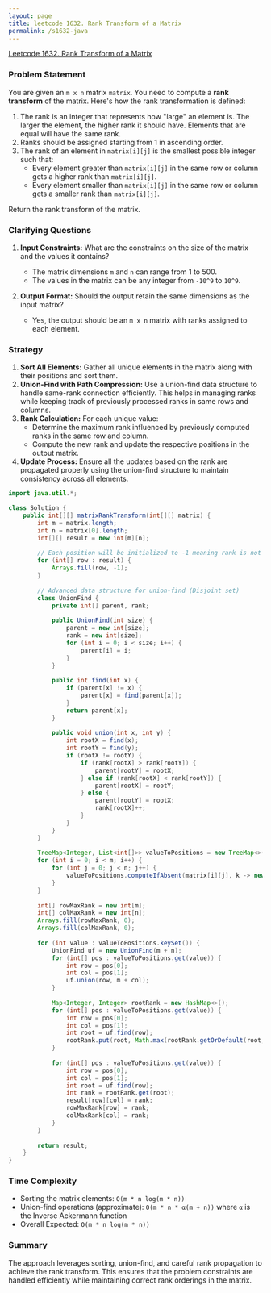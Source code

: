 ```yaml
---
layout: page
title: leetcode 1632. Rank Transform of a Matrix
permalink: /s1632-java
---
```

[Leetcode 1632. Rank Transform of a Matrix](https://algoadvance.github.io/algoadvance/l1632)
### Problem Statement

You are given an `m x n` matrix `matrix`. You need to compute a **rank transform** of the matrix. Here's how the rank transformation is defined:

1. The rank is an integer that represents how "large" an element is. The larger the element, the higher rank it should have. Elements that are equal will have the same rank.
2. Ranks should be assigned starting from 1 in ascending order.
3. The rank of an element in `matrix[i][j]` is the smallest possible integer such that:
   - Every element greater than `matrix[i][j]` in the same row or column gets a higher rank than `matrix[i][j]`.
   - Every element smaller than `matrix[i][j]` in the same row or column gets a smaller rank than `matrix[i][j]`.

Return the rank transform of the matrix.

### Clarifying Questions

1. **Input Constraints:** What are the constraints on the size of the matrix and the values it contains?
   - The matrix dimensions `m` and `n` can range from 1 to 500.
   - The values in the matrix can be any integer from `-10^9` to `10^9`.

2. **Output Format:** Should the output retain the same dimensions as the input matrix?
   - Yes, the output should be an `m x n` matrix with ranks assigned to each element.

### Strategy

1. **Sort All Elements:** Gather all unique elements in the matrix along with their positions and sort them.
2. **Union-Find with Path Compression:** Use a union-find data structure to handle same-rank connection efficiently. This helps in managing ranks while keeping track of previously processed ranks in same rows and columns.
3. **Rank Calculation:** For each unique value:
   - Determine the maximum rank influenced by previously computed ranks in the same row and column.
   - Compute the new rank and update the respective positions in the output matrix.
4. **Update Process:** Ensure all the updates based on the rank are propagated properly using the union-find structure to maintain consistency across all elements.

```java
import java.util.*;

class Solution {
    public int[][] matrixRankTransform(int[][] matrix) {
        int m = matrix.length;
        int n = matrix[0].length;
        int[][] result = new int[m][n];
        
        // Each position will be initialized to -1 meaning rank is not assigned yet
        for (int[] row : result) {
            Arrays.fill(row, -1);
        }
        
        // Advanced data structure for union-find (Disjoint set)
        class UnionFind {
            private int[] parent, rank;
            
            public UnionFind(int size) {
                parent = new int[size];
                rank = new int[size];
                for (int i = 0; i < size; i++) {
                    parent[i] = i;
                }
            }
            
            public int find(int x) {
                if (parent[x] != x) {
                    parent[x] = find(parent[x]);
                }
                return parent[x];
            }
            
            public void union(int x, int y) {
                int rootX = find(x);
                int rootY = find(y);
                if (rootX != rootY) {
                    if (rank[rootX] > rank[rootY]) {
                        parent[rootY] = rootX;
                    } else if (rank[rootX] < rank[rootY]) {
                        parent[rootX] = rootY;
                    } else {
                        parent[rootY] = rootX;
                        rank[rootX]++;
                    }
                }
            }
        }
        
        TreeMap<Integer, List<int[]>> valueToPositions = new TreeMap<>();
        for (int i = 0; i < m; i++) {
            for (int j = 0; j < n; j++) {
                valueToPositions.computeIfAbsent(matrix[i][j], k -> new ArrayList<>()).add(new int[]{i, j});
            }
        }
        
        int[] rowMaxRank = new int[m];
        int[] colMaxRank = new int[n];
        Arrays.fill(rowMaxRank, 0);
        Arrays.fill(colMaxRank, 0);
        
        for (int value : valueToPositions.keySet()) {
            UnionFind uf = new UnionFind(m + n);
            for (int[] pos : valueToPositions.get(value)) {
                int row = pos[0];
                int col = pos[1];
                uf.union(row, m + col);
            }
            
            Map<Integer, Integer> rootRank = new HashMap<>();
            for (int[] pos : valueToPositions.get(value)) {
                int row = pos[0];
                int col = pos[1];
                int root = uf.find(row);
                rootRank.put(root, Math.max(rootRank.getOrDefault(root, 0), Math.max(rowMaxRank[row], colMaxRank[col]) + 1));
            }
            
            for (int[] pos : valueToPositions.get(value)) {
                int row = pos[0];
                int col = pos[1];
                int root = uf.find(row);
                int rank = rootRank.get(root);
                result[row][col] = rank;
                rowMaxRank[row] = rank;
                colMaxRank[col] = rank;
            }
        }
        
        return result;
    }
}
```

### Time Complexity

- Sorting the matrix elements: `O(m * n log(m * n))`
- Union-find operations (approximate): `O(m * n * α(m + n))` where `α` is the Inverse Ackermann function
- Overall Expected: `O(m * n log(m * n))`

### Summary

The approach leverages sorting, union-find, and careful rank propagation to achieve the rank transform. This ensures that the problem constraints are handled efficiently while maintaining correct rank orderings in the matrix.